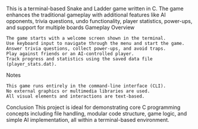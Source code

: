 This is a terminal-based Snake and Ladder game written in C. The game enhances the traditional gameplay with additional features like AI opponents, trivia questions, undo functionality, player statistics, power-ups, and support for multiple boards
Gameplay Overview

    The game starts with a welcome screen shown in the terminal.
    Use keyboard input to navigate through the menu and start the game.
    Answer trivia questions, collect power-ups, and avoid traps.
    Play against friends or an AI-controlled player.
    Track progress and statistics using the saved data file (player_stats.dat).

Notes

    This game runs entirely in the command-line interface (CLI).
    No external graphics or multimedia libraries are used.
    All visual elements and interactions are text-based.

Conclusion
This project is ideal for demonstrating core C programming concepts including file handling, modular code structure, game logic, and simple AI implementation, all within a terminal-based environment.
